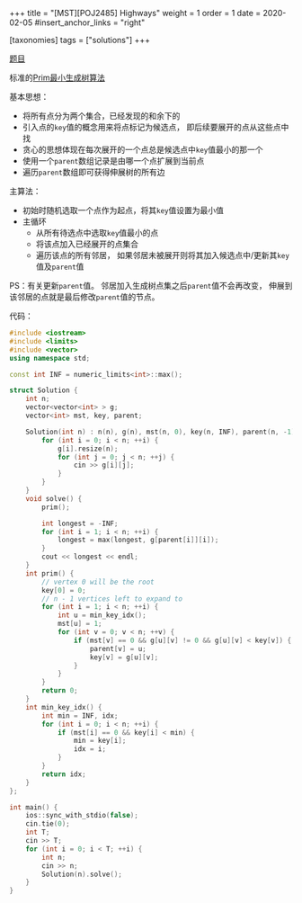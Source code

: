 +++
title = "[MST][POJ2485] Highways"
weight = 1
order = 1
date = 2020-02-05
#insert_anchor_links = "right"

[taxonomies]
tags = ["solutions"]
+++

[题目](https://vjudge.net/problem/POJ-2485)

标准的[Prim最小生成树算法](https://www.geeksforgeeks.org/prims-minimum-spanning-tree-mst-greedy-algo-5/)

基本思想：
- 将所有点分为两个集合，已经发现的和余下的
- 引入点的`key`值的概念用来将点标记为候选点，
    即后续要展开的点从这些点中找
- 贪心的思想体现在每次展开的一个点总是候选点中`key`值最小的那一个
- 使用一个`parent`数组记录是由哪一个点扩展到当前点
- 遍历`parent`数组即可获得伸展树的所有边

主算法：
- 初始时随机选取一个点作为起点，将其`key`值设置为最小值
- 主循环
  - 从所有待选点中选取`key`值最小的点
  - 将该点加入已经展开的点集合
  - 遍历该点的所有邻居，
    如果邻居未被展开则将其加入候选点中/更新其`key`值及`parent`值
    
PS：有关更新`parent`值。
邻居加入生成树点集之后`parent`值不会再改变，
伸展到该邻居的点就是最后修改`parent`值的节点。

代码：
```c++
#include <iostream>
#include <limits>
#include <vector>
using namespace std;

const int INF = numeric_limits<int>::max();

struct Solution {
    int n;
    vector<vector<int> > g;
    vector<int> mst, key, parent;

    Solution(int n) : n(n), g(n), mst(n, 0), key(n, INF), parent(n, -1) {
        for (int i = 0; i < n; ++i) {
            g[i].resize(n);
            for (int j = 0; j < n; ++j) {
                cin >> g[i][j];
            }
        }
    }
    void solve() {
        prim();

        int longest = -INF;
        for (int i = 1; i < n; ++i) {
            longest = max(longest, g[parent[i]][i]);
        }
        cout << longest << endl;
    }
    int prim() {
        // vertex 0 will be the root
        key[0] = 0;
        // n - 1 vertices left to expand to
        for (int i = 1; i < n; ++i) {
            int u = min_key_idx();
            mst[u] = 1;
            for (int v = 0; v < n; ++v) {
                if (mst[v] == 0 && g[u][v] != 0 && g[u][v] < key[v]) {
                    parent[v] = u;
                    key[v] = g[u][v];
                }
            }
        }
        return 0;
    }
    int min_key_idx() {
        int min = INF, idx;
        for (int i = 0; i < n; ++i) {
            if (mst[i] == 0 && key[i] < min) {
                min = key[i];
                idx = i;
            }
        }
        return idx;
    }
};

int main() {
    ios::sync_with_stdio(false);
    cin.tie(0);
    int T;
    cin >> T;
    for (int i = 0; i < T; ++i) {
        int n;
        cin >> n;
        Solution(n).solve();
    }
}
```